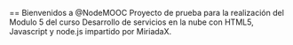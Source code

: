 == Bienvenidos a @NodeMOOC
Proyecto de prueba para la realización del Modulo 5 del curso Desarrollo de servicios en la nube con HTML5, Javascript y node.js impartido por MiriadaX.
